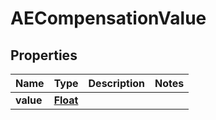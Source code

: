 # AECompensationValue

## Properties
Name | Type | Description | Notes
------------ | ------------- | ------------- | -------------
**value** | [**Float**](Float.md) |  | 
